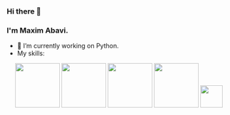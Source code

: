 ### Hi there 👋
### I'm Maxim Abavi.
- 🔭 I’m currently working on Python.
- My skills:
<div id="header" align="center">
  <img src="https://avatars.dzeninfra.ru/get-zen_doc/1585195/pub_64d60032988c39793866fcdd_64d631c2fccaed70b4af58b1/scale_2400" width="100"/>
  <img src="https://inspector.dev/wp-content/uploads/2023/04/logo-python-django-300x99.png" width="100"/>
  <img src="https://cdn.hashnode.com/res/hashnode/image/upload/v1626011903279/kYED2-zjr.png?w=1600&h=840&fit=crop&crop=entropy&auto=compress,format&format=webp" width="100"/>
  <img src="https://timeweb.com/media/default/0001/01/7de8a5546252f62982c4536cd44b5d674c44e5d8.png" width="100"/>
  <img src="https://nuts-agency.ru/upload/iblock/c85/c85c41cb1a6a982a82cb858f4f3ff23f.png" width="50"/>
</div>

<!--
**afghan1363/afghan1363** is a ✨ _special_ ✨ repository because its `README.md` (this file) appears on your GitHub profile.

Here are some ideas to get you started:


- 🌱 I’m currently learning ...
- 👯 I’m looking to collaborate on ...
- 🤔 I’m looking for help with ...
- 💬 Ask me about ...
- 📫 How to reach me: ...
- 😄 Pronouns: ...
- ⚡ Fun fact: ...
-->
